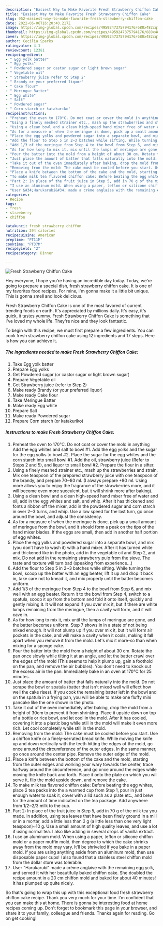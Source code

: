 ```yaml
---
description: "Easiest Way to Make Favorite Fresh Strawberry Chiffon Cake"
title: "Easiest Way to Make Favorite Fresh Strawberry Chiffon Cake"
slug: 952-easiest-way-to-make-favorite-fresh-strawberry-chiffon-cake
date: 2022-06-06T16:20:40.217Z
image: https://img-global.cpcdn.com/recipes/4959247375794176/680x482cq70/fresh-strawberry-chiffon-cake-recipe-main-photo.jpg
thumbnail: https://img-global.cpcdn.com/recipes/4959247375794176/680x482cq70/fresh-strawberry-chiffon-cake-recipe-main-photo.jpg
cover: https://img-global.cpcdn.com/recipes/4959247375794176/680x482cq70/fresh-strawberry-chiffon-cake-recipe-main-photo.jpg
author: Cecilia Sparks
ratingvalue: 4.1
reviewcount: 12381
recipeingredient:
- " Egg yolk batter"
- " Egg yolks"
- " Powdered sugar or castor sugar or light brown sugar"
- " Vegetable oil"
- " Strawberry juice refer to Step 2"
- " Brandy or your preferred liquor"
- " Cake flour"
- " Meringue Batter"
- " Egg white"
- " Salt"
- " Powdered sugar"
- " Corn starch or katakuriko"
recipeinstructions:
- "Preheat the oven to 170°C. Do not coat or cover the mold in anything Add the egg whites and salt to bowl #1. Add the egg yolks and the sugar for the egg yolks to bowl #2. Place the sugar for the egg whites and the corn starch into small bowl #1. Add the oil, strawberry juice (Refer to Steps 2 and 5), and liquor to small bowl #2. Prepare the flour in a sifter."
- "Using a finely meshed strainer etc., mash up the strawberries and strain. Mix one teaspoon of the prepared strawberry juice with one teaspoon of the brandy, and prepare 70~80 ml. (I always prepare +80 ml. Using more allows you to enjoy the fragrance of the strawberries more, and it will become even more succulent, but it will shrink more after baking)."
- "Using a clean bowl and a clean high-speed hand mixer free of water and oil, add in the egg whites and salt, and whip. After it has thickened and fonts a ribbon off the mixer, add in the powdered sugar and corn starch in over 2~3 turns, and whip. Use a low speed for the last turn, go once around the bowl, and adjust the consistency."
- "As for a measure of when the meringue is done, pick up a small amount of meringue from the bowl, and it should form a peak on the tips of the hand mixer blades. If the eggs are small, then add in another half portion of egg whites."
- "Place the egg yolks and powdered sugar into a separate bowl, and mix (you don&#39;t have to wash it) with a hand mixer. After it has turned white and thickened like in the photo, add in the vegetable oil and Step 2, and mix. Do not add in the remaining strawberry pulp from the sieve. The taste and texture will turn bad (speaking from experience...)"
- "Add the flour to Step 5 in 2~3 batches while sifting. While turning the bowl, scoop up the batter with an egg beater, lift it up and drop it back in, take care not to knead it, and mix properly until the batter becomes uniform."
- "Add 1/3 of the meringue from Step 4 to the bowl from Step 6, and mix well with an egg beater. Return it to the bowl from Step 4, switch to a spatula, scoop it up from the bottom and fold it onto itself, quickly and gently mixing it. It will not expand if you over mix it, but if there are white lumps remaining from the meringue, then a cavity will form, and it will cave in."
- "As for how long to mix it, mix until the lumps of meringue are gone, and the batter becomes uniform. Step 7 shows in in a state of not being mixed enough. It will not plump up if you over mix it, but it will form air pockets in the cake, and will make a cavity when it cools, making it fall apart when you remove it from the mold. Let&#39;s mix it more-so than when mixing for a sponge cake."
- "Pour the batter into the mold from a height of about 30 cm. Rotate the pan once slowly while tilting it at an angle, and let the batter crawl over the edges of the mold (This seems to help it plump up, gain a foothold on the pan, and remove the air bubbles). You don&#39;t need to knock out the excess air in the pan. Immediately bake in an oven at 170°C for 25 minutes."
- "Just place the amount of batter that falls naturally into the mold. Do not scrape the bowl or spatula (batter that isn&#39;t mixed well will effect how well the cake rises). If you cook the remaining batter left in the bowl and on the spatula in a frying pan, you will be able to make one fluffy mini pancake like the one shown in the photo."
- "Take it out of the oven immediately after baking, drop the mold from a height of 30cm to prevent it from shrinking. Place it upside down on top of a bottle or rice bowl, and let cool in the mold. After it has cooled, covering it into a plastic bag while still in the mold will make it even more rich. Let cool completely while still in the mold."
- "Removing from the mold: The cake must be cooled before you start. Use a chiffon knife or a finely-serrated bread knife. While moving the knife up and down vertically with the teeth hitting the edges of the mold, go once around the circumference of the outer edges. In the same manner, go once around the center pipe. Remove the outer edge of the mold."
- "Place a knife between the bottom of the cake and the mold, starting from the outer edges and working your wary towards the center, trace halfway around the circumference, and go once around the edges while moving the knife back and forth. Place it onto the plate on which you will serve it, flip the mold upside down, and remove the cake."
- "To make milk tea flavored chiffon cake: Before beating the egg whites, place 2 tea packs into the a warmed cup from Step 1, pour in just enough water to soak it, cover with a lid such as a plate etc., and brew for the amount of time indicated on the tea package. Add anywhere from 1/2~2/3 milk to the cup."
- "Part 2: In place of the fruit juice in Step 5, add in 70 g of the milk tea you made. In addition, using tea leaves that have been finely ground in a mill or in a mortar, add a little less than 3 g (a little less than one very light teaspoon)~10 g. Use a small amount of high quality leaves, and use a lot if using normal tea. I also like adding in several drops of vanilla extract."
- "I use an aluminum mold. When using a paper, teflon or silicone chiffon mold or a paper muffin mold, then degree to which the cake shrinks away from the mold may vary. It&#39;ll be shriveled if you bake in a paper mold. If you are using anything aside from an aluminum mold, then use disposable paper cups! I also found that a stainless steel chiffon mold from the dollar store was tolerable."
- "User &#34;Harukarubi&#34; made a crème anglaise with the remaining egg yolk, and served it with her beautifully baked chiffon cake. She doubled the recipe amount in a 20 cm chiffon mold and baked for about 40 minutes! It has plumped up quite nicely."
categories:
- Recipe
tags:
- fresh
- strawberry
- chiffon

katakunci: fresh strawberry chiffon 
nutrition: 294 calories
recipecuisine: American
preptime: "PT11M"
cooktime: "PT37M"
recipeyield: "2"
recipecategory: Dinner

---
```



![Fresh Strawberry Chiffon Cake](https://img-global.cpcdn.com/recipes/4959247375794176/680x482cq70/fresh-strawberry-chiffon-cake-recipe-main-photo.jpg)

Hey everyone, I hope you're having an incredible day today. Today, we're going to prepare a special dish, fresh strawberry chiffon cake. It is one of my favorites food recipes. For mine, I'm gonna make it a little bit unique. This is gonna smell and look delicious.

Fresh Strawberry Chiffon Cake is one of the most favored of current trending foods on earth. It's appreciated by millions daily. It's easy, it's quick, it tastes yummy. Fresh Strawberry Chiffon Cake is something that I've loved my whole life. They're nice and they look fantastic.




To begin with this recipe, we must first prepare a few ingredients. You can cook fresh strawberry chiffon cake using 12 ingredients and 17 steps. Here is how you can achieve it.

<!--inarticleads1-->

##### The ingredients needed to make Fresh Strawberry Chiffon Cake:

1. Take  Egg yolk batter
1. Prepare  Egg yolks
1. Get  Powdered sugar (or castor sugar or light brown sugar)
1. Prepare  Vegetable oil
1. Get  Strawberry juice (refer to Step 2)
1. Make ready  Brandy (or your preferred liquor)
1. Make ready  Cake flour
1. Take  Meringue Batter
1. Make ready  Egg white
1. Prepare  Salt
1. Make ready  Powdered sugar
1. Prepare  Corn starch (or katakuriko)




<!--inarticleads2-->

##### Instructions to make Fresh Strawberry Chiffon Cake:

1. Preheat the oven to 170°C. Do not coat or cover the mold in anything Add the egg whites and salt to bowl #1. Add the egg yolks and the sugar for the egg yolks to bowl #2. Place the sugar for the egg whites and the corn starch into small bowl #1. Add the oil, strawberry juice (Refer to Steps 2 and 5), and liquor to small bowl #2. Prepare the flour in a sifter.
1. Using a finely meshed strainer etc., mash up the strawberries and strain. Mix one teaspoon of the prepared strawberry juice with one teaspoon of the brandy, and prepare 70~80 ml. (I always prepare +80 ml. Using more allows you to enjoy the fragrance of the strawberries more, and it will become even more succulent, but it will shrink more after baking).
1. Using a clean bowl and a clean high-speed hand mixer free of water and oil, add in the egg whites and salt, and whip. After it has thickened and fonts a ribbon off the mixer, add in the powdered sugar and corn starch in over 2~3 turns, and whip. Use a low speed for the last turn, go once around the bowl, and adjust the consistency.
1. As for a measure of when the meringue is done, pick up a small amount of meringue from the bowl, and it should form a peak on the tips of the hand mixer blades. If the eggs are small, then add in another half portion of egg whites.
1. Place the egg yolks and powdered sugar into a separate bowl, and mix (you don&#39;t have to wash it) with a hand mixer. After it has turned white and thickened like in the photo, add in the vegetable oil and Step 2, and mix. Do not add in the remaining strawberry pulp from the sieve. The taste and texture will turn bad (speaking from experience...)
1. Add the flour to Step 5 in 2~3 batches while sifting. While turning the bowl, scoop up the batter with an egg beater, lift it up and drop it back in, take care not to knead it, and mix properly until the batter becomes uniform.
1. Add 1/3 of the meringue from Step 4 to the bowl from Step 6, and mix well with an egg beater. Return it to the bowl from Step 4, switch to a spatula, scoop it up from the bottom and fold it onto itself, quickly and gently mixing it. It will not expand if you over mix it, but if there are white lumps remaining from the meringue, then a cavity will form, and it will cave in.
1. As for how long to mix it, mix until the lumps of meringue are gone, and the batter becomes uniform. Step 7 shows in in a state of not being mixed enough. It will not plump up if you over mix it, but it will form air pockets in the cake, and will make a cavity when it cools, making it fall apart when you remove it from the mold. Let&#39;s mix it more-so than when mixing for a sponge cake.
1. Pour the batter into the mold from a height of about 30 cm. Rotate the pan once slowly while tilting it at an angle, and let the batter crawl over the edges of the mold (This seems to help it plump up, gain a foothold on the pan, and remove the air bubbles). You don&#39;t need to knock out the excess air in the pan. Immediately bake in an oven at 170°C for 25 minutes.
1. Just place the amount of batter that falls naturally into the mold. Do not scrape the bowl or spatula (batter that isn&#39;t mixed well will effect how well the cake rises). If you cook the remaining batter left in the bowl and on the spatula in a frying pan, you will be able to make one fluffy mini pancake like the one shown in the photo.
1. Take it out of the oven immediately after baking, drop the mold from a height of 30cm to prevent it from shrinking. Place it upside down on top of a bottle or rice bowl, and let cool in the mold. After it has cooled, covering it into a plastic bag while still in the mold will make it even more rich. Let cool completely while still in the mold.
1. Removing from the mold: The cake must be cooled before you start. Use a chiffon knife or a finely-serrated bread knife. While moving the knife up and down vertically with the teeth hitting the edges of the mold, go once around the circumference of the outer edges. In the same manner, go once around the center pipe. Remove the outer edge of the mold.
1. Place a knife between the bottom of the cake and the mold, starting from the outer edges and working your wary towards the center, trace halfway around the circumference, and go once around the edges while moving the knife back and forth. Place it onto the plate on which you will serve it, flip the mold upside down, and remove the cake.
1. To make milk tea flavored chiffon cake: Before beating the egg whites, place 2 tea packs into the a warmed cup from Step 1, pour in just enough water to soak it, cover with a lid such as a plate etc., and brew for the amount of time indicated on the tea package. Add anywhere from 1/2~2/3 milk to the cup.
1. Part 2: In place of the fruit juice in Step 5, add in 70 g of the milk tea you made. In addition, using tea leaves that have been finely ground in a mill or in a mortar, add a little less than 3 g (a little less than one very light teaspoon)~10 g. Use a small amount of high quality leaves, and use a lot if using normal tea. I also like adding in several drops of vanilla extract.
1. I use an aluminum mold. When using a paper, teflon or silicone chiffon mold or a paper muffin mold, then degree to which the cake shrinks away from the mold may vary. It&#39;ll be shriveled if you bake in a paper mold. If you are using anything aside from an aluminum mold, then use disposable paper cups! I also found that a stainless steel chiffon mold from the dollar store was tolerable.
1. User &#34;Harukarubi&#34; made a crème anglaise with the remaining egg yolk, and served it with her beautifully baked chiffon cake. She doubled the recipe amount in a 20 cm chiffon mold and baked for about 40 minutes! It has plumped up quite nicely.




So that's going to wrap this up with this exceptional food fresh strawberry chiffon cake recipe. Thank you very much for your time. I'm confident that you can make this at home. There is gonna be interesting food at home recipes coming up. Don't forget to bookmark this page in your browser, and share it to your family, colleague and friends. Thanks again for reading. Go on get cooking!
